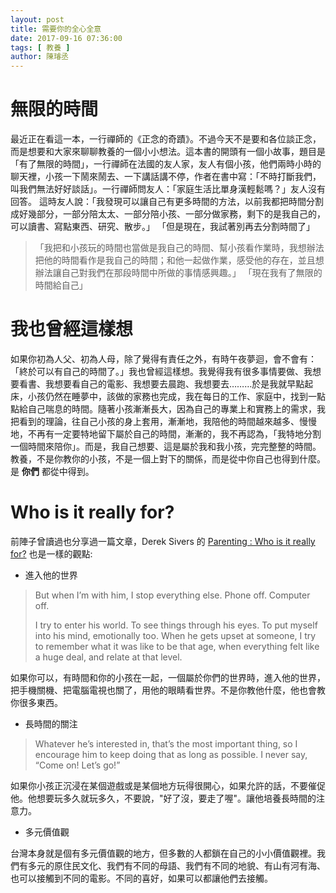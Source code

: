 ```yaml
---
layout: post
title: 需要你的全心全意 
date: 2017-09-16 07:36:00
tags: [ 教養 ]
author: 陳璿丞
---
```


無限的時間
==========

最近正在看這一本，一行禪師的《正念的奇蹟》。不過今天不是要和各位談正念，而是想要和大家來聊聊教養的一個小小想法。這本書的開頭有一個小故事，題目是「有了無限的時間」，一行禪師在法國的友人家，友人有個小孩，他們兩時小時的聊天裡，小孩一下鬧來鬧去、一下講話講不停，作者在書中寫：「不時打斷我們，叫我們無法好好談話」。一行禪師問友人：「家庭生活比單身漢輕鬆嗎？」友人沒有回答。 這時友人說：「我發現可以讓自己有更多時間的方法，以前我都把時間分割成好幾部分，一部分陪太太、一部分陪小孩、一部分做家務，剩下的是我自己的，可以讀書、寫點東西、研究、散步。」 「但是現在，我試著別再去分割時間了」

> 「我把和小孩玩的時間也當做是我自己的時間、幫小孩看作業時，我想辦法把他的時間看作是我自己的時間；和他一起做作業，感受他的存在，並且想辦法讓自己對我們在那段時間中所做的事情感興趣。」 「現在我有了無限的時間給自己」

<!--more-->
# 我也曾經這樣想

如果你初為人父、初為人母，除了覺得有責任之外，有時午夜夢迴，會不會有：「終於可以有自己的時間了。」我也曾經這樣想。我覺得我有很多事情要做、我想要看書、我想要看自己的電影、我想要去晨跑、我想要去………於是我就早點起床，小孩仍然在睡夢中，該做的家務也完成，我在每日的工作、家庭中，找到一點點給自己喘息的時間。隨著小孩漸漸長大，因為自己的專業上和實務上的需求，我把看到的理論，往自己小孩的身上套用，漸漸地，我陪他的時間越來越多、慢慢地，不再有一定要特地留下屬於自己的時間，漸漸的，我不再認為，「我特地分割一個時間來陪你」。而是，我自己想要、這是屬於我和我小孩，完完整整的時間。 教養，不是你教你的小孩，不是一個上對下的關係，而是從中你自己也得到什麼。是 **你們** 都從中得到。

Who is it really for?
=====================

前陣子曾讀過也分享過一篇文章，Derek Sivers 的 [Parenting : Who is it really for?](https://sivers.org/pa) 也是一樣的觀點:

- 進入他的世界

> But when I’m with him, I stop everything else. Phone off. Computer off.
>
> I try to enter his world. To see things through his eyes. To put myself into his mind, emotionally too. When he gets upset at someone, I try to remember what it was like to be that age, when everything felt like a huge deal, and relate at that level.

如果你可以，有時間和你的小孩在一起，一個屬於你們的世界時，進入他的世界，把手機關機、把電腦電視也關了，用他的眼睛看世界。不是你教他什麼，他也會教你很多東西。

- 長時間的關注

> Whatever he’s interested in, that’s the most important thing, so I encourage him to keep doing that as long as possible. I never say, “Come on! Let’s go!”

如果你小孩正沉浸在某個遊戲或是某個地方玩得很開心，如果允許的話，不要催促他。他想要玩多久就玩多久，不要說，"好了沒，要走了喔"。讓他培養長時間的注意力。

- 多元價值觀

台灣本身就是個有多元價值觀的地方，但多數的人都鎖在自己的小小價值觀裡。我們有多元的原住民文化、我們有不同的母語、我們有不同的地貌、有山有河有海、也可以接觸到不同的電影。不同的喜好，如果可以都讓他們去接觸。
